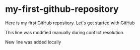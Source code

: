 # my-first-github-repository
Here is my first GitHub repository. Let's get started with GitHub 

This line was modified manually during conflict resolution.

New line was added locally